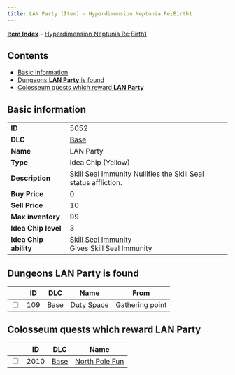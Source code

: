 ```yaml
---
title: LAN Party (Item) - Hyperdimension Neptunia Re;Birth1
---
```


[**Item Index**](/neptunia/rb1/item/index.html) - [Hyperdimension Neptunia Re;Birth1](/neptunia/rb1)

## Contents

- [Basic information](#basic-information)
- [Dungeons **LAN Party** is found](#dungeons-lan-party-is-found)
- [Colosseum quests which reward **LAN Party**](#colosseum-quests-which-reward-lan-party)
## Basic information

|   |   |
| -- | -- |
| **ID** | 5052 |
| **DLC** | [Base](/neptunia/rb1/dlc/1-base.html) |
| **Name** | LAN Party |
| **Type** | Idea Chip (Yellow) |
| **Description** | Skill Seal Immunity Nullifies the Skill Seal status affliction. |
| **Buy Price** | 0 |
| **Sell Price** | 10 |
| **Max inventory** | 99 |
| **Idea Chip level** | 3 |
| **Idea Chip ability** | [Skill Seal Immunity](/neptunia/rb1/avatar/1-9551-skill-seal-immunity.html)<br />Gives Skill Seal Immunity |


## Dungeons **LAN Party** is found

|    | ID | DLC | Name | From |
| -- | -- | --- | ---- | ---- |
| <input type="checkbox" id="rb1-dungeon-1-109" class="trackbox" /> | 109 | [Base](/neptunia/rb1/dlc/1-base.html) | [Duty Space](/neptunia/rb1/dungeon/1-109-duty-space.html) | Gathering point |


## Colosseum quests which reward **LAN Party**

|    | ID | DLC | Name |
| -- | -- | --- | ---- |
| <input type="checkbox" id="rb1-colosseum-1-2010" class="trackbox" /> | 2010 | [Base](/neptunia/rb1/dlc/1-base.html) | [North Pole Fun](/neptunia/rb1/colosseum/1-2010-north-pole-fun.html) |

